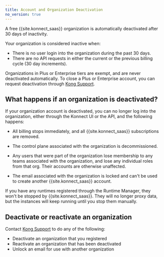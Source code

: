 ```yaml
---
title: Account and Organization Deactivation
no_version: true
---
```


A free {{site.konnect_saas}} organization is automatically deactivated after 30
days of inactivity.

Your organization is considered inactive when:
* There is no user login into the organization during the past 30 days.
* There are no API requests in either the current or the previous billing cycle
(30 day increments).

Organizations in Plus or Enterprise tiers are exempt, and are never deactivated
automatically. To close a Plus or Enterprise account, you can
request deactivation through [Kong Support](https://support.konghq.com/).

## What happens if an organization is deactivated?

If your organization account is deactivated, you can no longer log into the
organization, either through the Konnect UI or the API, and the following happens:

* All billing stops immediately, and all {{site.konnect_saas}} subscriptions
are removed.

* The control plane associated with the organization is decommissioned.

* Any users that were part of the organization lose membership to any teams
associated with the organization, and lose any individual roles from that org.
Their accounts are otherwise unaffected.

* The email associated with the organization is locked and can't be used to
create another {{site.konnect_saas}} account.

If you have any runtimes registered through the Runtime Manager, they won't be
stopped by {{site.konnect_saas}}. They will no longer proxy data, but the
instances will keep running until you stop them manually.

## Deactivate or reactivate an organization

Contact [Kong Support](https://support.konghq.com/) to do any of the following:
* Deactivate an organization that you registered
* Reactivate an organization that has been deactivated
* Unlock an email for use with another organization
